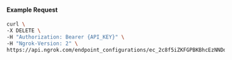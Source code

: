 <!-- Code generated for API Clients. DO NOT EDIT. -->

#### Example Request

```bash
curl \
-X DELETE \
-H "Authorization: Bearer {API_KEY}" \
-H "Ngrok-Version: 2" \
https://api.ngrok.com/endpoint_configurations/ec_2c8f5iZKFGPBKBhcEzNNDdY7LBo/response_headers
```
